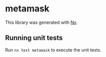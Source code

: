 # metamask

This library was generated with [Nx](https://nx.dev).

## Running unit tests

Run `nx test metamask` to execute the unit tests.
